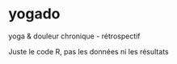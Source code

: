 # yogado
yoga &amp; douleur chronique - rétrospectif

Juste le code R, pas les données ni les résultats
